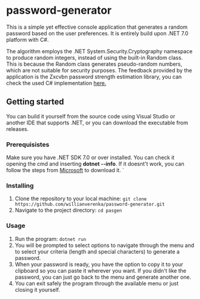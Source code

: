 # password-generator
This is a simple yet effective console application that generates a random password based on the user preferences.
It is entirely build upon .NET 7.0 platform with C#. 

The algorithm employs the .NET System.Security.Cryptography namespace to produce random integers, instead of using the built-in Random class. This is because the Random class generates pseudo-random numbers, which are not suitable for security purposes.
The feedback provided by the application is the Zxcvbn password strength estimation library, you can check the used C# implementation [here.](https://github.com/trichards57/zxcvbn-cs)

## Getting started
You can build it yourself from the source code using Visual Studio or another IDE that supports .NET, or you can download the executable from releases.

### Prerequisistes

Make sure you have .NET SDK 7.0 or over installed.
You can check it opening the cmd and inserting **dotnet --info**.
If it doesnt't work, you can follow the steps from [Microsoft](https://dotnet.microsoft.com/download) to download it. `

### Installing
1. Clone the repository to your local machine: `git clone https://github.com/willianverenka/password-generator.git`
2. Navigate to the project directory: `cd pasgen`

### Usage
1. Run the program: `dotnet run`
2. You will be prompted to select options to navigate through the menu and to select your criteria (length and special characters) to generate a password.
3. When your password is ready, you have the option to copy it to your clipboard so you can paste it wherever you want. If you didn't like the password, you can just go back to the menu and generate another one.
4. You can exit safely the program through the available menu or just closing it yourself.
